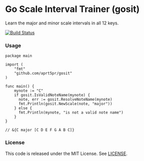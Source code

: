 # Go Scale Interval Trainer (gosit)

Learn the major and minor scale intervals in all 12 keys.

[![Build Status](https://travis-ci.org/aprt5pr/gosit.svg?branch=master)](https://travis-ci.org/aprt5pr/gosit)

### Usage

```
package main

import (
    "fmt"
    "github.com/aprt5pr/gosit"
)

func main() {
    mynote := "C"
    if gosit.IsValidNoteName(mynote) {
      note, err := gosit.ResolveNoteName(mynote)
      fmt.Println(gosit.NewScale(note, "major"))
    } else {
      fmt.Println(mynote, "is not a valid note name")
    }
}

// &{C major [C D E F G A B C]} 
```

### License

This code is released under the MIT License. See [LICENSE](LICENSE).
